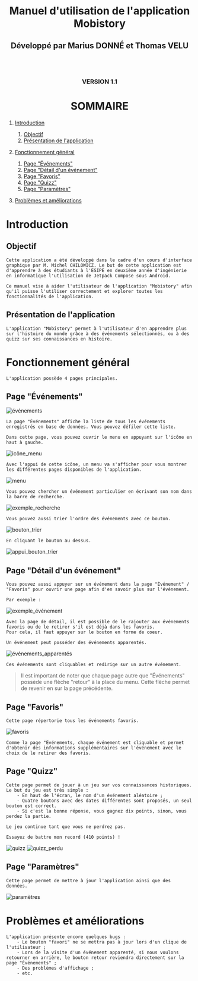 <h1 align="center">Manuel d'utilisation de l'application Mobistory</h1>
<h2 align="center">Développé par Marius DONNÉ et Thomas VELU</h2> 

<br>
<br>

<h3 align="center"> VERSION 1.1 </h3>

<div style="page-break-after: always;"></div>

<h1 align="center">SOMMAIRE</h1>

1. [Introduction](#introduction)  
    1. [Objectif](#objectif)  
	2. [Présentation de l'application](#présentation-de-lapplication)

2. [Fonctionnement général](#fonctionnement-général)
    1. [Page "Événements"](#page-événements)
    2. [Page "Détail d'un événement"](#page-détail-dun-événement)
    3. [Page "Favoris"](#page-favoris)
    4. [Page "Quizz"](#page-quizz)
    5. [Page "Paramètres"](#page-paramètres)

3. [Problèmes et améliorations](#problèmes-et-améliorations)

<div style="page-break-after: always;"></div>

# Introduction

## Objectif

```
Cette application a été développé dans le cadre d'un cours d'interface graphique par M. Michel CHILOWICZ. Le but de cette application est d'apprendre à des étudiants à l'ESIPE en deuxième année d'ingénierie en informatique l'utilisation de Jetpack Compose sous Android.

Ce manuel vise à aider l'utilisateur de l'application "Mobistory" afin qu'il puisse l'utiliser correctement et explorer toutes les fonctionnalités de l'application.
```

## Présentation de l'application

```
L'application "Mobistory" permet à l'utilisateur d'en apprendre plus sur l'histoire du monde grâce à des événements sélectionnés, ou à des quizz sur ses connaissances en histoire.
```

<div style="page-break-after: always;"></div>

# Fonctionnement général

```
L'application possède 4 pages principales.
```

## Page "Événements"

![événements](images/events.png)

```
La page "Événements" affiche la liste de tous les événements enregistrés en base de données. Vous pouvez défiler cette liste.

Dans cette page, vous pouvez ouvrir le menu en appuyant sur l'icône en haut à gauche.
```

![icône_menu](images/menu_icon.png)

```
Avec l'appui de cette icône, un menu va s'afficher pour vous montrer les différentes pages disponibles de l'application.
```

![menu](images/menu.png)

```
Vous pouvez chercher un événement particulier en écrivant son nom dans la barre de recherche.
```

![exemple_recherche](images/search_example.png)

```
Vous pouvez aussi trier l'ordre des événements avec ce bouton.
```

![bouton_trier](images/order_button.png)

```
En cliquant le bouton au dessus.
```

![appui_bouton_trier](images/onclick_order_button.png)

## Page "Détail d'un événement"

```
Vous pouvez aussi appuyer sur un événement dans la page "Événement" / "Favoris" pour ouvrir une page afin d'en savoir plus sur l'événement.

Par exemple :
```

![exemple_événement](images/example_event.png)

```
Avec la page de détail, il est possible de le rajouter aux événements favoris ou de le retirer s'il est déjà dans les favoris.
Pour cela, il faut appuyer sur le bouton en forme de coeur.
```

```
Un événement peut posséder des événements apparentés.
```

![événements_apparentés](images/linked_event.png)

```
Ces événements sont cliquables et redirige sur un autre événement.
```

> Il est important de noter que chaque page autre que "Événements" possède une flèche "retour" à la place du menu.
Cette flèche permet de revenir en sur la page précédente.

## Page "Favoris"

```
Cette page répertorie tous les événements favoris.
```

![favoris](images/favorites.png)

```
Comme la page "Événements, chaque événement est cliquable et permet d'obtenir des informations supplémentaires sur l'événement avec le choix de le retirer des favoris.
```

## Page "Quizz"

```
Cette page permet de jouer à un jeu sur vos connaissances historiques.
Le but du jeu est très simple :
    - En haut de l'écran, le nom d'un événement aléatoire ;
    - Quatre boutons avec des dates différentes sont proposés, un seul bouton est correct.
    - Si c'est la bonne réponse, vous gagnez dix points, sinon, vous perdez la partie.

Le jeu continue tant que vous ne perdrez pas.

Essayez de battre mon record (410 points) !
```

![quizz](images/quiz.png)
![quizz_perdu](images/quiz_lost.png)

## Page "Paramètres"

```
Cette page permet de mettre à jour l'application ainsi que des données.
```

![paramètres](images/settings.png)


<div style="page-break-after: always;"></div>

# Problèmes et améliorations

```
L'application présente encore quelques bugs :
    - Le bouton "favori" ne se mettra pas à jour lors d'un clique de l'utilisateur ;
    - Lors de la visite d'un événement apparenté, si nous voulons retourner en arrière, le bouton retour reviendra directement sur la page "Événements" ;
    - Des problèmes d'affichage ;
    - etc.